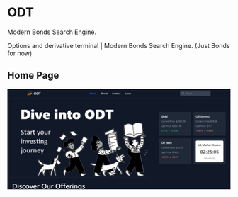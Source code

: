 # ODT
Modern Bonds Search Engine.

Options and derivative terminal | Modern Bonds Search Engine.
(Just Bonds for now)


## Home Page

![Home Page](images/home.png)